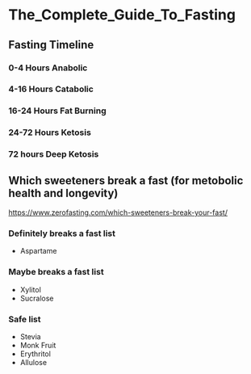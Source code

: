 # The_Complete_Guide_To_Fasting

## Fasting Timeline

### 0-4 Hours Anabolic

### 4-16 Hours Catabolic

### 16-24 Hours Fat Burning

### 24-72 Hours Ketosis

### 72 hours Deep Ketosis

## Which sweeteners break a fast (for metobolic health and longevity)
https://www.zerofasting.com/which-sweeteners-break-your-fast/

### Definitely breaks a fast list
* Aspartame

### Maybe breaks a fast list
* Xylitol
* Sucralose

### Safe list
* Stevia
* Monk Fruit
* Erythritol
* Allulose

